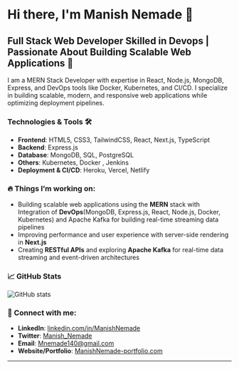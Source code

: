 # Hi there, I'm Manish Nemade 👋

## Full Stack Web Developer Skilled in Devops | Passionate About Building Scalable Web Applications 🚀

I am a MERN Stack Developer with expertise in React, Node.js, MongoDB, Express, and DevOps tools like Docker, Kubernetes, and CI/CD. I specialize in building scalable, modern, and responsive web applications while optimizing deployment pipelines.

### Technologies & Tools 🛠️
- **Frontend**: HTML5, CSS3, TailwindCSS, React, Next.js, TypeScript
- **Backend**: Express.js
- **Database**: MongoDB, SQL, PostgreSQL 
- **Others**: Kubernetes, Docker , Jenkins
- **Deployment & CI/CD**: Heroku, Vercel, Netlify

### 🔥 Things I’m working on:
- Building scalable web applications using the **MERN** stack with Integration of **DevOps**(MongoDB, Express.js, React, Node.js, Docker, Kubernetes) and Apache Kafka for building real-time streaming data pipelines
- Improving performance and user experience with server-side rendering in **Next.js**
- Creating **RESTful APIs** and exploring  **Apache Kafka** for real-time data streaming and event-driven architectures

### 📈 GitHub Stats
![GitHub stats](https://github-readme-stats.vercel.app/api?username=Manishnemade12&show_icons=true&hide=prs&count_private=true&hide_title=true)

### 🚀 Connect with me:
- **LinkedIn**: [linkedin.com/in/ManishNemade](https://www.linkedin.com/in/manish-nemade-aaa69b28a/)
- **Twitter**: [Manish_Nemade](https://twitter.com/YourTwitterHandle)
- **Email**: Mnemade140@gmail.com
- **Website/Portfolio**: [ManishNemade-portfolio.com](https://manish-portfolio-6mbj.vercel.app/)

---


